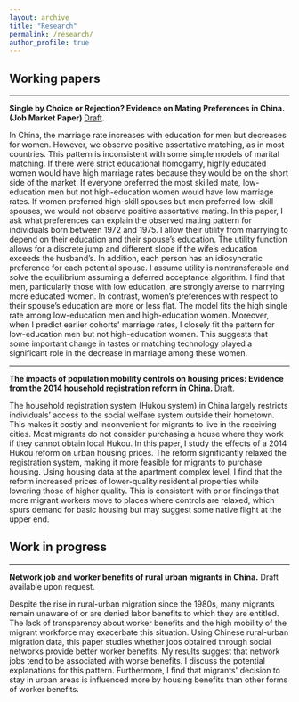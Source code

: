 ```yaml
---
layout: archive
title: "Research"
permalink: /research/
author_profile: true
---
```


Working papers
------
***
<b>Single by Choice or Rejection? Evidence on Mating Preferences in China. (Job Market Paper) </b> [Draft](https://xuchaogao.github.io/files/matching_draft.pdf).

In China, the marriage rate increases with education for men but decreases for women. However, we observe positive assortative matching, as in most countries. This pattern is inconsistent with some simple models of marital matching. If there were strict educational homogamy, highly educated women would have high marriage rates because they would be on the short side of the market. If everyone preferred the most skilled mate, low-education men but not high-education women would have low marriage rates. If women preferred high-skill spouses but men preferred low-skill spouses, we would not observe positive assortative mating.
In this paper, I ask what preferences can explain the observed mating pattern for individuals born between 1972 and 1975. I allow their utility from marrying to depend on their education and their spouse’s education. The utility function allows for a discrete jump and different slope if the wife’s education exceeds the husband’s. In addition, each person has an idiosyncratic preference for each potential spouse. I assume utility is nontransferable and solve the equilibrium assuming a deferred acceptance algorithm.
I find that men, particularly those with low education, are strongly averse to marrying more educated women. In contrast, women’s preferences with respect to their spouse’s education are more or less flat. The model fits the high single rate among low-education men and high-education women. Moreover, when I predict earlier cohorts' marriage rates, I closely fit the pattern for low-education men but not high-education women. This suggests that some important change in tastes or matching technology played a significant role in the decrease in marriage among these women.


***
<b> The impacts of population mobility controls on housing prices: Evidence from the 2014
household registration reform in China. </b> [Draft](https://xuchaogao.github.io/files/reform.pdf).

The household registration system (Hukou system) in China largely restricts individuals’ access to the social welfare system outside their hometown. This makes it costly and inconvenient for migrants to live in the receiving cities. Most migrants do not consider purchasing a house where they work if they cannot obtain local Hukou. In this paper, I study the effects of a 2014 Hukou reform on urban housing prices. The reform significantly relaxed the registration system, making it more feasible for migrants to purchase housing. Using housing data at the apartment complex level, I find that the reform increased prices of lower-quality residential properties while lowering those of higher quality. This is consistent with prior findings that more migrant workers move to places where controls are relaxed, which spurs demand for basic housing but may suggest some native flight at the upper end.


Work in progress
------

***

<b> Network job and worker benefits of rural urban migrants in China.</b> Draft available upon request.

Despite the rise in rural-urban migration since the 1980s, many migrants remain unaware of or are denied labor benefits to which they are entitled. The lack of transparency about worker benefits and the high mobility of the migrant workforce may exacerbate this situation. Using Chinese rural-urban migration data, this paper studies whether jobs obtained through social networks provide better worker benefits. My results suggest that network jobs tend to be associated with worse benefits. I discuss the potential explanations for this pattern. Furthermore, I find that migrants' decision to stay in urban areas is influenced more by housing benefits than other forms of worker benefits.
